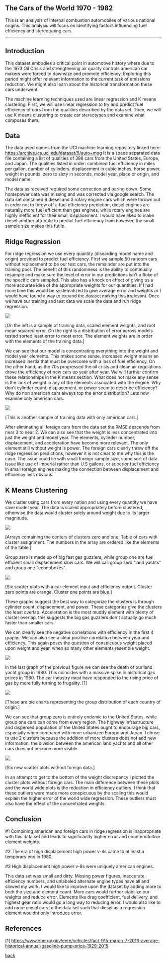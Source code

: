 ## The Cars of the World 1970 - 1982

This is an analysis of internal combustion automobiles of various national origins. This analysis will focus on identifying factors influencing fuel efficiency and stereotyping cars. 

***

## Introduction 

This dataset embodies a critical point in automotive history where due to the 1973 Oil Crisis and strengthening air quality controls american car makers were forced to downsize and promote efficiency. Exploring this period might offer relevant information to the current task of emissions reduction. We might also learn about the historical transformation these cars underwent.  

The machine learning techniques used are linear regression and K means clustering. First, we will use linear regression to try and predict fuel efficiency of cars from the qualities described by the data set. Then, we will use K means clustering to create car stereotypes and examine what composes them.

## Data

The data used comes from the UCI machine learning repository linked here: https://archive.ics.uci.edu/dataset/9/auto+mpg
It is a space separated data file containing a list of qualities of 398 cars from the United States, Europe, and Japan. 
The qualities listed in order: combined fuel efficiency in miles per gallon, number of cylinders, displacement in cubic inches, horse power, weight in pounds, zero to sixty in seconds, model year, place or origin, and model name. 

The data as received required some correction and paring down. Some horsepower data was missing and was corrected via google search. The data set contained 9 diesel and 3 rotary engine cars which were thrown out in order not to throw off a fuel efficiency prediction, diesel engines are naturally more fuel efficient than gas engines, while rotary engines are highly inefficient for their small displacement. I would have liked to make diesel another attribute to predict fuel efficiency from however, the small sample size makes this futile.

## Ridge Regression

For ridge regression we use every quantity (discarding model name and origin) provided to predict fuel efficiency. First we sample 50 random cars without replacement to be our test cars, the remainder are put into the training pool. The benefit of this randomness is the ability to continually resample and make sure the level of error in our predictions isn't a fluke of the specific cars sampled. This also has a knock on effect of giving us a more accurate idea of the appropriate weights for our quantities. If I had more time this would be systematized to give average error and weights or I would have found a way to expand the dataset making this irrelevant. Once we have our training and test data we scale the data and run ridge regression.

![](assets/IMG/Capture1.PNG)

[On the left is a sample of training data, scaled element weights, and root mean squared error.
On the right is a distribution of error across models tested sorted least error to most error.
The element weights are in order with the elements of the training data.]

We can see that our model is concentrating  everything into the weight and model year elements. This makes some sense, increased weight means an increased inertia that must be overcome with a loss of fuel efficiency. On the other hand, as the 70s progressed the oil crisis and clean air regulations drove the efficiency of new cars up year after year. We will further confirm these relationships in the K means section. What does not make any sense is the lack of weight in any of the elements associated with the engine. Why don't cylinder count, displacement, or power seem to describe efficiency? Why do non american cars always top the error distribution? Lets now examine only american cars. 

![](assets/IMG/Capture2.PNG)

[This is another sample of training data with only american cars.]

After eliminating all foreign cars from the data set the RMSE descends from near 3 to near 2. We can also see that the weight is less concentrated into just the weight and model year. The elements, cylinder number, displacement, and acceleration have become more relevant. The only element still without weight is power. The foreign cars clearly threw off the ridge regression predictions, however it is not clear to me why this is the case. The issue could lie with small foreign sample size, some sort of data issue like use of imperial rather than U.S gallons, or superior fuel efficiency in small foreign engines making the connection between displacement and efficiency less obvious.  

## K Means Clustering

We cluster using cars from every nation and using every quantity we have save model year. The data is scaled appropriately before clustered, otherwise the data would cluster solely around weight due to its larger magnitude.

![](assets/IMG/Capture5.PNG)

[Arrays containing the centers of clusters zero and one. Table of cars with cluster assignment. The numbers in the array are ordered like the elements of the table.]

Group zero is made up of big fast gas guzzlers, while group one are fuel efficient small displacement slow cars. We will call group zero "land yachts" and group one "econoboxes". 

![](assets/IMG/Capture3.PNG)

[Six scatter plots with a car element input and efficiency output. Cluster zero points are orange. Cluster one points are blue.]

These graphs suggest the best way to categorize the clusters is through cylinder count, displacement, and power. These categories give the clusters the least overlap. Acceleration is the most muddy element with plenty of cluster overlap, this suggests the big gas guzzlers don't actually go much faster than smaller cars.

We can clearly see the negative correlations with efficiency in the first 4 graphs. We can also see a clear positive correlation between year and efficiency. This again poses the question of conspicuous weight placed upon weight and year, when so many other elements resemble weight.  

![](assets/IMG/Capture6.png)

In the last graph of the previous figure we can see the death of our land yacht group in 1980. This coincides with a massive spike in historical gas prices in 1980. The car industry must have responded to the rising price of gas by more fully turning to frugality. [1]

![](assets/IMG/Capture4.PNG)

[These are pie charts representing the group distribution of each country of origin.]

We can see that group zero is entirely endemic to the United States, while group one cars can come from every region. The highway infrastructure and dispersed population of the United States ought to encourage big cars, especially when compared with more urbanized Europe and Japan. I chose to use 2 clusters because the addition of more clusters does not add new information, the division between the american land yachts and all other cars does not become more visible.

![](assets/IMG/Capture7.PNG)

[Six new scatter plots without foreign data.]

In an attempt to get to the bottom of the weight discrepancy I plotted the cluster plots without foreign cars. The main difference between these plots and the world wide plots is the reduction in efficiency outliers. I think that these outliers were made more conspicuous by the scaling this would explain the higher error of the world wide regression. These outliers must also have the effect of the concentrated weights.  

## Conclusion

#1 Combining american and foreign cars in ridge regression is inappropriate with this data set and leads to significantly higher error and counterintuitive element weights.

#2 The era of high displacement high power v-8s came to at least a temporary end in 1980.

#3 High displacement high power v-8s were uniquely american engines.

This data set was small and dirty. Missing power figures, inaccurate efficiency numbers, and unlabeled alternate engine types have all and slowed my work. I would like to improve upon the dataset by adding more to both the size and element count. More cars would further stabilize our weights and reduce error. Elements like drag coefficient, fuel delivery, and highest gear ratio would go a long way to reducing error. I would also like to add more diesel cars to the data set such that diesel as a regression element wouldnt only introduce error. 

## References
[1] https://www.energy.gov/eere/vehicles/fact-915-march-7-2016-average-historical-annual-gasoline-pump-price-1929-2015

[back](./)
